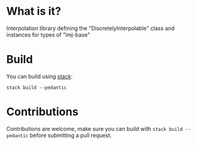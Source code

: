 # What is it?

Interpolation library defining the "DiscretelyInterpolable" class
and instances for types of "imj-base"

# Build

You can build using [stack](https://docs.haskellstack.org):

`stack build --pedantic`

# Contributions

Contributions are welcome, make sure you can build with `stack build --pedantic`
before submitting a pull request.
